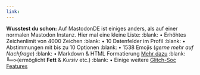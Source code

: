```yaml
---
link: 
---
```



**Wusstest du schon:**
Auf MastodonDE ist einiges anders, als auf einer normalen Mastodon Instanz. 
Hier mal eine kleine Liste:
:blank: • Erhöhtes Zeichenlimit von 4000 Zeichen
:blank: • 10 Datenfelder im Profil
:blank: • Abstimmungen mit bis zu 10 Optionen
:blank: • 1538 Emojis (*gerne mehr auf Nachfrage*)
:blank: • Markdown & HTML Formatierung [Mehr dazu]()
:blank: ╚═>(ermöglicht **Fett** & *Kursiv* etc.)
:blank: • Einige weitere [Glitch-Soc Features](https://glitch-soc.github.io/docs/)


